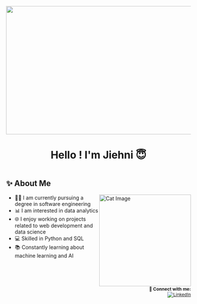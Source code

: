 <img src="https://i.pinimg.com/originals/16/89/5b/16895b231b6da505e2e4acef02a3c1fe.gif" width="1020" height="350"/>

<div align="center">
    <h1>Hello ! I'm Jiehni 😇</h1>
</div>

<div style="display: flex; justify-content: space-between; align-items: center;">
  <div>
    <h2>✨ About Me</h2>
    <ul>
      <img src="https://i.pinimg.com/736x/15/de/99/15de992b93764f6dd5e0ed27b031d467.jpg" alt="Cat Image" width="250" align="right">
      <li>👨‍🎓 I am currently pursuing a degree in software engineering</li>
      <li>📊 I am interested in data analytics</li>
      <li>🌐 I enjoy working on projects related to web development and data science</li>
      <li>💻 Skilled in Python and SQL</li>
      <li>📚 Constantly learning about machine learning and AI</li>
    </ul>
  </div>
</div>

<div align="right" style="font-size: 12px;">
    <strong>🤗 Connect with me:</strong><br>
    <a href="https://www.linkedin.com/in/jiehni-koh-6a4447216/" target="_blank">
        <img src="https://img.shields.io/badge/LinkedIn-blue?logo=linkedin&logoColor=white" alt="LinkedIn">
    </a>
</div>


<!--
**jiehnii/jiehnii** is a ✨ _special_ ✨ repository because its `README.md` (this file) appears on your GitHub profile.

Here are some ideas to get you started:

- 🔭 I’m currently working on ...
- 🌱 I’m currently learning ...
- 👯 I’m looking to collaborate on ...
- 🤔 I’m looking for help with ...
- 💬 Ask me about ...
- 📫 How to reach me: ...
- 😄 Pronouns: ...
- ⚡ Fun fact: ...
-->
